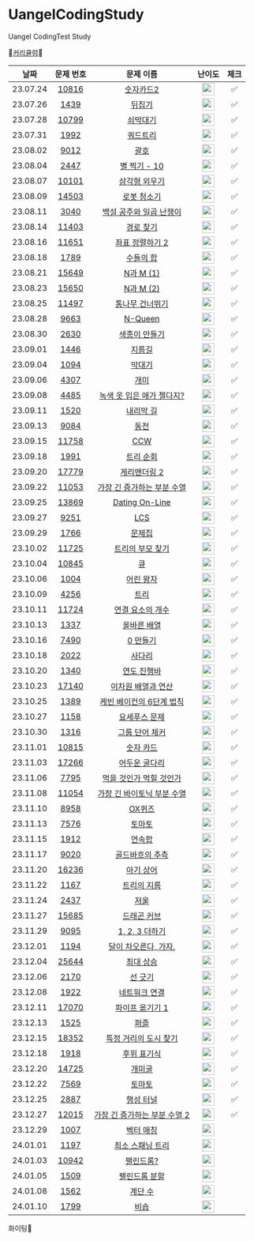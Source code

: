 # UangelCodingStudy
Uangel CodingTest Study

📖[커리큘럼](https://www.acmicpc.net/workbook/view/15622)📖

|          날짜          |         문제 번호         |        문제 이름         |         난이도        | 체크 |
| :-----: | :-----: | :-----: | :-----: | :-----: |
| 23.07.24 | <a href="https://www.acmicpc.net/problem/10816" target="_blank">10816</a> | <a href="https://www.acmicpc.net/problem/10816" target="_blank">숫자카드2</a> | <img height="25px" width="25px" src="https://static.solved.ac/tier_small/7.svg"/> | ✅ |
| 23.07.26 | <a href="https://www.acmicpc.net/problem/1439" target="_blank">1439</a> | <a href="https://www.acmicpc.net/problem/1439" target="_blank">뒤집기</a> | <img height="25px" width="25px" src="https://static.solved.ac/tier_small/6.svg"/> | ✅ |
| 23.07.28 | <a href="https://www.acmicpc.net/problem/10799" target="_blank">10799</a> | <a href="https://www.acmicpc.net/problem/10799" target="_blank">쇠막대기</a> | <img height="25px" width="25px" src="https://static.solved.ac/tier_small/9.svg"/>  | ✅ |
| 23.07.31 | <a href="https://www.acmicpc.net/problem/1992" target="_blank">1992</a> | <a href="https://www.acmicpc.net/problem/1992" target="_blank">쿼드트리</a> | <img height="25px" width="25px" src="https://static.solved.ac/tier_small/10.svg"/>  | ✅ |
| 23.08.02 | <a href="https://www.acmicpc.net/problem/9012" target="_blank">9012</a> | <a href="https://www.acmicpc.net/problem/9012" target="_blank">괄호</a> | <img height="25px" width="25px" src="https://static.solved.ac/tier_small/7.svg"/>  | ✅ |
| 23.08.04 | <a href="https://www.acmicpc.net/problem/2447" target="_blank">2447</a> | <a href="https://www.acmicpc.net/problem/2447" target="_blank">별 찍기 - 10</a> | <img height="25px" width="25px" src="https://static.solved.ac/tier_small/11.svg"/>  | ✅ |
| 23.08.07 | <a href="https://www.acmicpc.net/problem/10101" target="_blank">10101</a> | <a href="https://www.acmicpc.net/problem/10101" target="_blank">삼각형 외우기</a> | <img height="25px" width="25px" src="https://static.solved.ac/tier_small/2.svg"/>  | ✅ |
| 23.08.09 | <a href="https://www.acmicpc.net/problem/14503" target="_blank">14503</a> | <a href="https://www.acmicpc.net/problem/14503" target="_blank">로봇 청소기</a> | <img height="25px" width="25px" src="https://static.solved.ac/tier_small/11.svg"/>  | ✅ |
| 23.08.11 | <a href="https://www.acmicpc.net/problem/3040" target="_blank">3040</a> | <a href="https://www.acmicpc.net/problem/3040" target="_blank">백설 공주와 일곱 난쟁이</a> | <img height="25px" width="25px" src="https://static.solved.ac/tier_small/4.svg"/>  | ✅ |
| 23.08.14 | <a href="https://www.acmicpc.net/problem/11403" target="_blank">11403</a> | <a href="https://www.acmicpc.net/problem/11403" target="_blank">경로 찾기</a> | <img height="25px" width="25px" src="https://static.solved.ac/tier_small/10.svg"/>  | ✅ |
| 23.08.16 | <a href="https://www.acmicpc.net/problem/11651" target="_blank">11651</a> | <a href="https://www.acmicpc.net/problem/11651" target="_blank">좌표 정렬하기 2</a> | <img height="25px" width="25px" src="https://static.solved.ac/tier_small/6.svg"/>  | ✅ |
| 23.08.18 | <a href="https://www.acmicpc.net/problem/1789" target="_blank">1789</a> | <a href="https://www.acmicpc.net/problem/1789" target="_blank">수들의 합</a> | <img height="25px" width="25px" src="https://static.solved.ac/tier_small/6.svg"/>  | ✅ |
| 23.08.21 | <a href="https://www.acmicpc.net/problem/15649" target="_blank">15649</a> | <a href="https://www.acmicpc.net/problem/15649" target="_blank">N과 M (1)</a> | <img height="25px" width="25px" src="https://static.solved.ac/tier_small/8.svg"/>  | ✅ |
| 23.08.23 | <a href="https://www.acmicpc.net/problem/15650" target="_blank">15650</a> | <a href="https://www.acmicpc.net/problem/15650" target="_blank">N과 M (2)</a> | <img height="25px" width="25px" src="https://static.solved.ac/tier_small/8.svg"/>  | ✅ |
| 23.08.25 | <a href="https://www.acmicpc.net/problem/11497" target="_blank">11497</a> | <a href="https://www.acmicpc.net/problem/11497" target="_blank">통나무 건너뛰기</a> | <img height="25px" width="25px" src="https://static.solved.ac/tier_small/10.svg"/>  | ✅ |
| 23.08.28 | <a href="https://www.acmicpc.net/problem/9663" target="_blank">9663</a> | <a href="https://www.acmicpc.net/problem/9663" target="_blank">N-Queen</a> | <img height="25px" width="25px" src="https://static.solved.ac/tier_small/12.svg"/>  | ✅ |
| 23.08.30 | <a href="https://www.acmicpc.net/problem/2630" target="_blank">2630</a> | <a href="https://www.acmicpc.net/problem/2630" target="_blank">색종이 만들기</a> | <img height="25px" width="25px" src="https://static.solved.ac/tier_small/9.svg"/>  | ✅ |
| 23.09.01 | <a href="https://www.acmicpc.net/problem/1446" target="_blank">1446</a> | <a href="https://www.acmicpc.net/problem/1446" target="_blank">지름길</a> | <img height="25px" width="25px" src="https://static.solved.ac/tier_small/10.svg"/>  | ✅ |
| 23.09.04 | <a href="https://www.acmicpc.net/problem/1094" target="_blank">1094</a> | <a href="https://www.acmicpc.net/problem/1094" target="_blank">막대기</a> | <img height="25px" width="25px" src="https://static.solved.ac/tier_small/6.svg"/>  | ✅ |
| 23.09.06 | <a href="https://www.acmicpc.net/problem/4307" target="_blank">4307</a> | <a href="https://www.acmicpc.net/problem/4307" target="_blank">개미</a> | <img height="25px" width="25px" src="https://static.solved.ac/tier_small/10.svg"/>  | ✅ |
| 23.09.08 | <a href="https://www.acmicpc.net/problem/4485" target="_blank">4485</a> | <a href="https://www.acmicpc.net/problem/4485" target="_blank">녹색 옷 입은 애가 젤다지?</a> | <img height="25px" width="25px" src="https://static.solved.ac/tier_small/12.svg"/>  | ✅ |
| 23.09.11 | <a href="https://www.acmicpc.net/problem/1520" target="_blank">1520</a> | <a href="https://www.acmicpc.net/problem/1520" target="_blank">내리막 길</a> | <img height="25px" width="25px" src="https://static.solved.ac/tier_small/13.svg"/>  | ✅ |
| 23.09.13 | <a href="https://www.acmicpc.net/problem/9084" target="_blank">9084</a> | <a href="https://www.acmicpc.net/problem/9084" target="_blank">동전</a> | <img height="25px" width="25px" src="https://static.solved.ac/tier_small/11.svg"/>  | ✅ |
| 23.09.15 | <a href="https://www.acmicpc.net/problem/11758" target="_blank">11758</a> | <a href="https://www.acmicpc.net/problem/11758" target="_blank">CCW</a> | <img height="25px" width="25px" src="https://static.solved.ac/tier_small/11.svg"/>  | ✅ |
| 23.09.18 | <a href="https://www.acmicpc.net/problem/1991" target="_blank">1991</a> | <a href="https://www.acmicpc.net/problem/1991" target="_blank">트리 순회</a> | <img height="25px" width="25px" src="https://static.solved.ac/tier_small/10.svg"/>  | ✅ |
| 23.09.20 | <a href="https://www.acmicpc.net/problem/17779" target="_blank">17779</a> | <a href="https://www.acmicpc.net/problem/17779" target="_blank">게리맨더링 2</a> | <img height="25px" width="25px" src="https://static.solved.ac/tier_small/13.svg"/>  | ✅ |
| 23.09.22 | <a href="https://www.acmicpc.net/problem/11053" target="_blank">11053</a> | <a href="https://www.acmicpc.net/problem/11053" target="_blank">가장 긴 증가하는 부분 수열</a> | <img height="25px" width="25px" src="https://static.solved.ac/tier_small/9.svg"/>  | ✅ |
| 23.09.25 | <a href="https://www.acmicpc.net/problem/13869" target="_blank">13869</a> | <a href="https://www.acmicpc.net/problem/13869" target="_blank">Dating On-Line</a> | <img height="25px" width="25px" src="https://static.solved.ac/tier_small/11.svg"/>  | ✅ |
| 23.09.27 | <a href="https://www.acmicpc.net/problem/9251" target="_blank">9251</a> | <a href="https://www.acmicpc.net/problem/9251" target="_blank">LCS</a> | <img height="25px" width="25px" src="https://static.solved.ac/tier_small/11.svg"/>  | ✅ |
| 23.09.29 | <a href="https://www.acmicpc.net/problem/1766" target="_blank">1766</a> | <a href="https://www.acmicpc.net/problem/1766" target="_blank">문제집</a> | <img height="25px" width="25px" src="https://static.solved.ac/tier_small/14.svg"/>  | ✅ |
| 23.10.02 | <a href="https://www.acmicpc.net/problem/11725" target="_blank">11725</a> | <a href="https://www.acmicpc.net/problem/11725" target="_blank">트리의 부모 찾기</a> | <img height="25px" width="25px" src="https://static.solved.ac/tier_small/9.svg"/>  | ✅ |
| 23.10.04 | <a href="https://www.acmicpc.net/problem/10845" target="_blank">10845</a> | <a href="https://www.acmicpc.net/problem/10845" target="_blank">큐</a> | <img height="25px" width="25px" src="https://static.solved.ac/tier_small/7.svg"/>  | ✅ |
| 23.10.06 | <a href="https://www.acmicpc.net/problem/1004" target="_blank">1004</a> | <a href="https://www.acmicpc.net/problem/1004" target="_blank">어린 왕자</a> | <img height="25px" width="25px" src="https://static.solved.ac/tier_small/8.svg"/>  | ✅ |
| 23.10.09 | <a href="https://www.acmicpc.net/problem/4256" target="_blank">4256</a> | <a href="https://www.acmicpc.net/problem/4256" target="_blank">트리</a> | <img height="25px" width="25px" src="https://static.solved.ac/tier_small/14.svg"/>  | ✅ |
| 23.10.11 | <a href="https://www.acmicpc.net/problem/11724" target="_blank">11724</a> | <a href="https://www.acmicpc.net/problem/11724" target="_blank">연결 요소의 개수</a> | <img height="25px" width="25px" src="https://static.solved.ac/tier_small/9.svg"/>  | ✅ |
| 23.10.13 | <a href="https://www.acmicpc.net/problem/1337" target="_blank">1337</a> | <a href="https://www.acmicpc.net/problem/1337" target="_blank">올바른 배열</a> | <img height="25px" width="25px" src="https://static.solved.ac/tier_small/6.svg"/>  | ✅ |
| 23.10.16 | <a href="https://www.acmicpc.net/problem/7490" target="_blank">7490</a> | <a href="https://www.acmicpc.net/problem/7490" target="_blank">0 만들기</a> | <img height="25px" width="25px" src="https://static.solved.ac/tier_small/11.svg"/>  | ✅ |
| 23.10.18 | <a href="https://www.acmicpc.net/problem/2022" target="_blank">2022</a> | <a href="https://www.acmicpc.net/problem/2022" target="_blank">사다리</a> | <img height="25px" width="25px" src="https://static.solved.ac/tier_small/12.svg"/>  | ✅ |
| 23.10.20 | <a href="https://www.acmicpc.net/problem/1340" target="_blank">1340</a> | <a href="https://www.acmicpc.net/problem/1340" target="_blank">연도 진행바</a> | <img height="25px" width="25px" src="https://static.solved.ac/tier_small/6.svg"/>  | ✅ |
| 23.10.23 | <a href="https://www.acmicpc.net/problem/17140" target="_blank">17140</a> | <a href="https://www.acmicpc.net/problem/17140" target="_blank">이차원 배열과 연산</a> | <img height="25px" width="25px" src="https://static.solved.ac/tier_small/12.svg"/>  | ✅ |
| 23.10.25 | <a href="https://www.acmicpc.net/problem/1389" target="_blank">1389</a> | <a href="https://www.acmicpc.net/problem/1389" target="_blank">케빈 베이컨의 6단계 법칙</a> | <img height="25px" width="25px" src="https://static.solved.ac/tier_small/10.svg"/>  | ✅ |
| 23.10.27 | <a href="https://www.acmicpc.net/problem/1158" target="_blank">1158</a> | <a href="https://www.acmicpc.net/problem/1158" target="_blank">요세푸스 문제</a> | <img height="25px" width="25px" src="https://static.solved.ac/tier_small/7.svg"/>  | ✅ |
| 23.10.30 | <a href="https://www.acmicpc.net/problem/1316" target="_blank">1316</a> | <a href="https://www.acmicpc.net/problem/1316" target="_blank">그룹 단어 체커</a> | <img height="25px" width="25px" src="https://static.solved.ac/tier_small/6.svg"/>  | ✅ |
| 23.11.01 | <a href="https://www.acmicpc.net/problem/10815" target="_blank">10815</a> | <a href="https://www.acmicpc.net/problem/10815" target="_blank">숫자 카드</a> | <img height="25px" width="25px" src="https://static.solved.ac/tier_small/6.svg"/>  | ✅ |
| 23.11.03 | <a href="https://www.acmicpc.net/problem/17266" target="_blank">17266</a> | <a href="https://www.acmicpc.net/problem/17266" target="_blank">어두운 굴다리</a> | <img height="25px" width="25px" src="https://static.solved.ac/tier_small/7.svg"/>  | ✅ |
| 23.11.06 | <a href="https://www.acmicpc.net/problem/7795" target="_blank">7795</a> | <a href="https://www.acmicpc.net/problem/7795" target="_blank">먹을 것인가 먹힐 것인가</a> | <img height="25px" width="25px" src="https://static.solved.ac/tier_small/8.svg"/>  | ✅ |
| 23.11.08 | <a href="https://www.acmicpc.net/problem/11054" target="_blank">11054</a> | <a href="https://www.acmicpc.net/problem/11054" target="_blank">가장 긴 바이토닉 부분 수열</a> | <img height="25px" width="25px" src="https://static.solved.ac/tier_small/12.svg"/> | ✅ |
| 23.11.10 | <a href="https://www.acmicpc.net/problem/8958" target="_blank">8958</a> | <a href="https://www.acmicpc.net/problem/8958" target="_blank">OX퀴즈</a> | <img height="25px" width="25px" src="https://static.solved.ac/tier_small/4.svg"/>  | ✅ |
| 23.11.13 | <a href="https://www.acmicpc.net/problem/7576" target="_blank">7576</a> | <a href="https://www.acmicpc.net/problem/7576" target="_blank">토마토</a> | <img height="25px" width="25px" src="https://static.solved.ac/tier_small/11.svg"/>  | ✅ |
| 23.11.15 | <a href="https://www.acmicpc.net/problem/1912" target="_blank">1912</a> | <a href="https://www.acmicpc.net/problem/1912" target="_blank">연속합</a> | <img height="25px" width="25px" src="https://static.solved.ac/tier_small/9.svg"/>  | ✅ |
| 23.11.17 | <a href="https://www.acmicpc.net/problem/9020" target="_blank">9020</a> | <a href="https://www.acmicpc.net/problem/9020" target="_blank">골드바흐의 추측</a> | <img height="25px" width="25px" src="https://static.solved.ac/tier_small/9.svg"/>  | ✅ |
| 23.11.20 | <a href="https://www.acmicpc.net/problem/16236" target="_blank">16236</a> | <a href="https://www.acmicpc.net/problem/16236" target="_blank">아기 상어</a> | <img height="25px" width="25px" src="https://static.solved.ac/tier_small/13.svg"/>  | ✅ |
| 23.11.22 | <a href="https://www.acmicpc.net/problem/1167" target="_blank">1167</a> | <a href="https://www.acmicpc.net/problem/1167" target="_blank">트리의 지름</a> | <img height="25px" width="25px" src="https://static.solved.ac/tier_small/14.svg"/>  | ✅ |
| 23.11.24 | <a href="https://www.acmicpc.net/problem/2437" target="_blank">2437</a> | <a href="https://www.acmicpc.net/problem/2437" target="_blank">저울</a> | <img height="25px" width="25px" src="https://static.solved.ac/tier_small/14.svg"/>  | ✅ |
| 23.11.27 | <a href="https://www.acmicpc.net/problem/15685" target="_blank">15685</a> | <a href="https://www.acmicpc.net/problem/15685" target="_blank">드래곤 커브</a> | <img height="25px" width="25px" src="https://static.solved.ac/tier_small/12.svg"/>  | ✅ |
| 23.11.29 | <a href="https://www.acmicpc.net/problem/9095" target="_blank">9095</a> | <a href="https://www.acmicpc.net/problem/9095" target="_blank">1, 2, 3 더하기</a> | <img height="25px" width="25px" src="https://static.solved.ac/tier_small/8.svg"/>  | ✅ |
| 23.12.01 | <a href="https://www.acmicpc.net/problem/1194" target="_blank">1194</a> | <a href="https://www.acmicpc.net/problem/1194" target="_blank">달이 차오른다, 가자.</a> | <img height="25px" width="25px" src="https://static.solved.ac/tier_small/15.svg"/>  | ✅ |
| 23.12.04 | <a href="https://www.acmicpc.net/problem/25644" target="_blank">25644</a> | <a href="https://www.acmicpc.net/problem/25644" target="_blank">최대 상승</a> | <img height="25px" width="25px" src="https://static.solved.ac/tier_small/6.svg"/>  | ✅ |
| 23.12.06 | <a href="https://www.acmicpc.net/problem/2170" target="_blank">2170</a> | <a href="https://www.acmicpc.net/problem/2170" target="_blank">선 긋기</a> | <img height="25px" width="25px" src="https://static.solved.ac/tier_small/11.svg"/>  | ✅ |
| 23.12.08 | <a href="https://www.acmicpc.net/problem/1922" target="_blank">1922</a> | <a href="https://www.acmicpc.net/problem/1922" target="_blank">네트워크 연결</a> | <img height="25px" width="25px" src="https://static.solved.ac/tier_small/12.svg"/>  | ✅ |
| 23.12.11 | <a href="https://www.acmicpc.net/problem/17070" target="_blank">17070</a> | <a href="https://www.acmicpc.net/problem/17070" target="_blank">파이프 옮기기 1</a> | <img height="25px" width="25px" src="https://static.solved.ac/tier_small/11.svg"/>  | ✅ |
| 23.12.13 | <a href="https://www.acmicpc.net/problem/1525" target="_blank">1525</a> | <a href="https://www.acmicpc.net/problem/1525" target="_blank">퍼즐</a> | <img height="25px" width="25px" src="https://static.solved.ac/tier_small/14.svg"/>  | ✅ |
| 23.12.15 | <a href="https://www.acmicpc.net/problem/18352" target="_blank">18352</a> | <a href="https://www.acmicpc.net/problem/18352" target="_blank">특정 거리의 도시 찾기</a> | <img height="25px" width="25px" src="https://static.solved.ac/tier_small/7.svg"/>  | ✅ |
| 23.12.18 | <a href="https://www.acmicpc.net/problem/1918" target="_blank">1918</a> | <a href="https://www.acmicpc.net/problem/1918" target="_blank">후위 표기식</a> | <img height="25px" width="25px" src="https://static.solved.ac/tier_small/14.svg"/>  | ✅ |
| 23.12.20 | <a href="https://www.acmicpc.net/problem/14725" target="_blank">14725</a> | <a href="https://www.acmicpc.net/problem/14725" target="_blank">개미굴</a> | <img height="25px" width="25px" src="https://static.solved.ac/tier_small/13.svg"/>  | ✅ |
| 23.12.22 | <a href="https://www.acmicpc.net/problem/7569" target="_blank">7569</a> | <a href="https://www.acmicpc.net/problem/7569" target="_blank">토마토</a> | <img height="25px" width="25px" src="https://static.solved.ac/tier_small/11.svg"/>  | ✅ |
| 23.12.25 | <a href="https://www.acmicpc.net/problem/2887" target="_blank">2887</a> | <a href="https://www.acmicpc.net/problem/2887" target="_blank">행성 터널</a> | <img height="25px" width="25px" src="https://static.solved.ac/tier_small/16.svg"/>  | ✅ |
| 23.12.27 | <a href="https://www.acmicpc.net/problem/12015" target="_blank">12015</a> | <a href="https://www.acmicpc.net/problem/12015" target="_blank">가장 긴 증가하는 부분 수열 2</a> | <img height="25px" width="25px" src="https://static.solved.ac/tier_small/14.svg"/>  | ✅ |
| 23.12.29 | <a href="https://www.acmicpc.net/problem/1007" target="_blank">1007</a> | <a href="https://www.acmicpc.net/problem/1007" target="_blank">벡터 매칭</a> | <img height="25px" width="25px" src="https://static.solved.ac/tier_small/14.svg"/>  |  |
| 24.01.01 | <a href="https://www.acmicpc.net/problem/1197" target="_blank">1197</a> | <a href="https://www.acmicpc.net/problem/1197" target="_blank">최소 스패닝 트리</a> | <img height="25px" width="25px" src="https://static.solved.ac/tier_small/12.svg"/>  |  |
| 24.01.03 | <a href="https://www.acmicpc.net/problem/10942" target="_blank">10942</a> | <a href="https://www.acmicpc.net/problem/10942" target="_blank">팰린드롬?</a> | <img height="25px" width="25px" src="https://static.solved.ac/tier_small/12.svg"/>  |  |
| 24.01.05 | <a href="https://www.acmicpc.net/problem/1509" target="_blank">1509</a> | <a href="https://www.acmicpc.net/problem/1509" target="_blank">팰린드롬 분할</a> | <img height="25px" width="25px" src="https://static.solved.ac/tier_small/15.svg"/>  |  |
| 24.01.08 | <a href="https://www.acmicpc.net/problem/1562" target="_blank">1562</a> | <a href="https://www.acmicpc.net/problem/1562" target="_blank">계단 수</a> | <img height="25px" width="25px" src="https://static.solved.ac/tier_small/15.svg"/>  |  |
| 24.01.10 | <a href="https://www.acmicpc.net/problem/1799" target="_blank">1799</a> | <a href="https://www.acmicpc.net/problem/1799" target="_blank">비숍</a> | <img height="25px" width="25px" src="https://static.solved.ac/tier_small/15.svg"/>  |  |

화이팅👊
